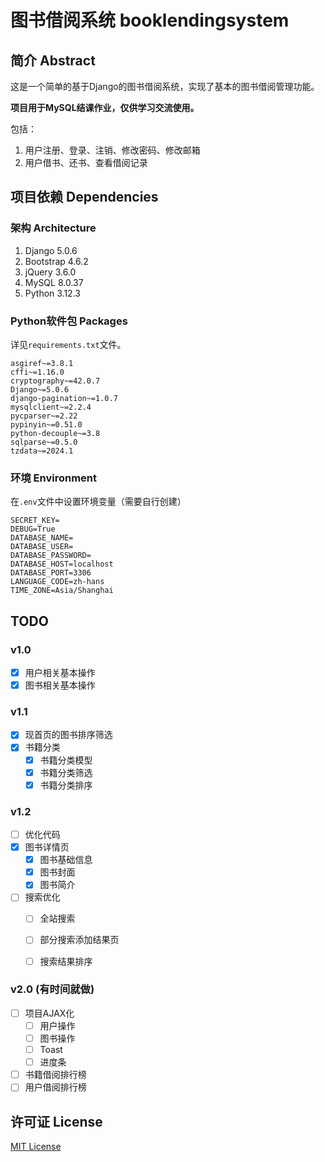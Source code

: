 # 图书借阅系统 booklendingsystem

## 简介 Abstract

这是一个简单的基于Django的图书借阅系统，实现了基本的图书借阅管理功能。

**项目用于MySQL结课作业，仅供学习交流使用。**

包括：

1. 用户注册、登录、注销、修改密码、修改邮箱
2. 用户借书、还书、查看借阅记录

## 项目依赖 Dependencies

### 架构 Architecture

1. Django 5.0.6
2. Bootstrap 4.6.2
3. jQuery 3.6.0
4. MySQL 8.0.37
5. Python 3.12.3

### Python软件包 Packages

详见`requirements.txt`文件。

```plaintext
asgiref~=3.8.1
cffi~=1.16.0
cryptography~=42.0.7
Django~=5.0.6
django-pagination~=1.0.7
mysqlclient~=2.2.4
pycparser~=2.22
pypinyin~=0.51.0
python-decouple~=3.8
sqlparse~=0.5.0
tzdata~=2024.1
```

### 环境 Environment

在`.env`文件中设置环境变量（需要自行创建）

```plaintext
SECRET_KEY=
DEBUG=True
DATABASE_NAME=
DATABASE_USER=
DATABASE_PASSWORD=
DATABASE_HOST=localhost
DATABASE_PORT=3306
LANGUAGE_CODE=zh-hans
TIME_ZONE=Asia/Shanghai
```

## TODO

### v1.0

- [x] 用户相关基本操作
- [x] 图书相关基本操作

### v1.1

- [x] 现首页的图书排序筛选
- [x] 书籍分类
    - [x] 书籍分类模型
    - [x] 书籍分类筛选
    - [x] 书籍分类排序

### v1.2

- [ ] 优化代码
- [x] 图书详情页
    - [x] 图书基础信息
    - [x] 图书封面
    - [x] 图书简介
- [ ] 搜索优化
    - [ ] 全站搜索
    - [ ] 部分搜索添加结果页
    - [ ] 搜索结果排序
    

### v2.0 (有时间就做)

- [ ] 项目AJAX化
    - [ ] 用户操作
    - [ ] 图书操作
    - [ ] Toast
    - [ ] 进度条
- [ ] 书籍借阅排行榜
- [ ] 用户借阅排行榜

## 许可证 License

[MIT License](https://github.com/White-Clouds/bookledingsystem/blob/main/LICENSE)